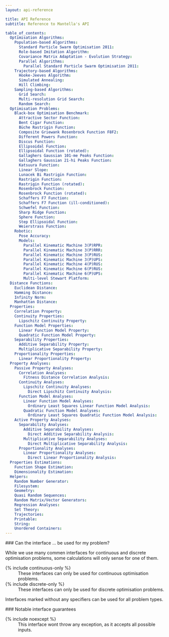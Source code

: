```yaml
---
layout: api-reference

title: API Reference
subtitle: Reference to Mantella's API

table_of_contents:
  Optimisation Algorithms:
    Population-based Algorithms:
      Standard Particle Swarm Optimisation 2011:
      Role-based Imitation Algorithm:
      Covariance Matrix Adaptation - Evolution Strategy:
      Parallel Algorithms:
        Parallel Standard Particle Swarm Optimisation 2011:
    Trajectory-based Algorithms:
      Hooke-Jeeves Algorithm:
      Simulated Annealing:
      Hill Climbing:
    Sampling-based Algorithms:
      Grid Search:
      Multi-resolution Grid Search:
      Random Search:
  Optimisation Problems:
    Black-box Optimisation Benchmark:
      Attractive Sector Function:
      Bent Cigar Function:
      Büche Rastrigin Function:
      Composite Griewank Rosenbrock Function F8F2:
      Different Powers Function:
      Discus Function:
      Ellipsoidal Function:
      Ellipsoidal Function (rotated):
      Gallaghers Gaussian 101-me Peaks Function:
      Gallaghers Gaussian 21-hi Peaks Function:
      Katsuura Function:
      Linear Slope:
      Lunacek Bi Rastrigin Function:
      Rastrigin Function:
      Rastrigin Function (rotated):
      Rosenbrock Function:
      Rosenbrock Function (rotated):
      Schaffers F7 Function:
      Schaffers F7 Function (ill-conditioned):
      Schwefel Function:
      Sharp Ridge Function:
      Sphere Function:
      Step Ellipsoidal Function:
      Weierstrass Function:
    Robotic:
      Pose Accuracy:
      Models:
        Parallel Kinematic Machine 3(P)RPR:
        Parallel Kinematic Machine 3(P)RRR:
        Parallel Kinematic Machine 3(P)RUS:
        Parallel Kinematic Machine 3(P)UPS:
        Parallel Kinematic Machine 4(P)RUS:
        Parallel Kinematic Machine 6(P)RUS:
        Parallel Kinematic Machine 6(P)UPS:
        Multi-level Stewart Platform:
  Distance Functions:
    Euclidean Distance:
    Hamming Distance:
    Infinity Norm:
    Manhattan Distance:
  Properties:
    Correlation Property:
    Continuity Properties:
      Lipschitz Continuity Property:
    Function Model Properties:
      Linear Function Model Property:
      Quadratic Function Model Property:
    Separability Properties:
      Additive Separability Property:
      Multiplicative Separability Property:
    Proportionality Properties:
      Linear Proportionality Property:
  Property Analyses:
    Passive Property Analyses:
      Correlation Analyses:
        Fitness Distance Correlation Analysis:
      Continuity Analyses:
        Lipschitz Continuity Analyses:
          Direct Lipschitz Continuity Analysis:
      Function Model Analyses:
        Linear Function Model Analyses:
          Ordinary Least Squares Linear Function Model Analysis:
        Quadratic Function Model Analyses:
          Ordinary Least Squares Quadratic Function Model Analysis:
    Active Property Analyses:
      Separability Analyses:
        Additive Separability Analyses:
          Direct Additive Separability Analysis:
        Multiplicative Separability Analyses:
          Direct Multiplicative Separability Analysis:
      Proportionality Analyses:
        Linear Proportionality Analyses:
          Direct Linear Proportionality Analysis:
  Properties Estimations:
    Function Shape Estimation:
    Dimensionality Estimation:
  Helpers:
    Random Number Generator:
    Filesystem:
    Geometry:
    Quasi Random Sequences:
    Random Matrix/Vector Generators:
    Regression Analyses:
    Set Theory:
    Trajectories:
    Printable:
    String:
    Unordered Containers:
---
```


<div class="custom-callout custom-callout-info">
### Can the interface ... be used for my problem?

While we use many commen interfaces for continuous and discrete optimisation problems, some calculations will only sense for one of them.

<dl class="dl-horizontal" markdown="0">
  <dt>{% include continuous-only %}</dt>
  <dd>These interfaces can only be used for continuous optimisation problems.</dd>
  
  <dt>{% include discrete-only %}</dt>
  <dd>These interfaces can only be used for discrete optimisation problems.</dd>
</dl>

Interfaces marked without any specifiers can be used for all problem types.
</div>

<div class="custom-callout custom-callout-info">
### Notable interface guarantees

<dl class="dl-horizontal" markdown="0">
  <dt>{% include noexcept %}</dt>
  <dd>This interface wont throw any exception, as it accepts all possible inputs.</dd>
</dl>
</div>